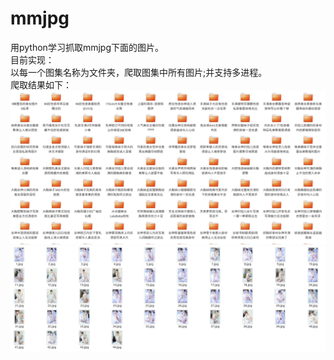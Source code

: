 # mmjpg
用python学习抓取mmjpg下面的图片。  
目前实现：  
以每一个图集名称为文件夹，爬取图集中所有图片;并支持多进程。  
爬取结果如下：  
![image](https://github.com/shuizhongyu/mmjpg/blob/master/pic/1.png)
![image](https://github.com/shuizhongyu/mmjpg/blob/master/pic/2.png)
